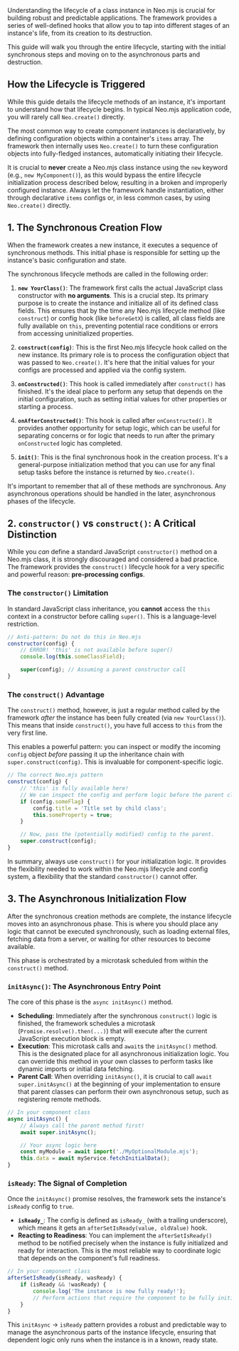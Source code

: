 Understanding the lifecycle of a class instance in Neo.mjs is crucial for building robust and predictable
applications. The framework provides a series of well-defined hooks that allow you to tap into different stages of an
instance's life, from its creation to its destruction.

This guide will walk you through the entire lifecycle, starting with the initial synchronous steps and moving on to
the asynchronous parts and destruction.

## How the Lifecycle is Triggered

While this guide details the lifecycle methods of an instance, it's important to understand how that lifecycle begins.
In typical Neo.mjs application code, you will rarely call `Neo.create()` directly.

The most common way to create component instances is declaratively, by defining configuration objects within a container's
`items` array. The framework then internally uses `Neo.create()` to turn these configuration objects into fully-fledged
instances, automatically initiating their lifecycle.

It is crucial to **never** create a Neo.mjs class instance using the `new` keyword (e.g., `new MyComponent()`),
as this would bypass the entire lifecycle initialization process described below, resulting in a broken and
improperly configured instance. Always let the framework handle instantiation, either through declarative `items`
configs or, in less common cases, by using `Neo.create()` directly.

## 1. The Synchronous Creation Flow

When the framework creates a new instance, it executes a sequence of synchronous methods. This initial phase is
responsible for setting up the instance's basic configuration and state.

The synchronous lifecycle methods are called in the following order:

1.  **`new YourClass()`**: The framework first calls the actual JavaScript class constructor with **no arguments**.
    This is a crucial step. Its primary purpose is to create the instance and initialize all of its defined class
    fields. This ensures that by the time any Neo.mjs lifecycle method (like `construct`) or config hook
    (like `beforeGetX`) is called, all class fields are fully available on `this`, preventing potential race
    conditions or errors from accessing uninitialized properties.

2.  **`construct(config)`**: This is the first Neo.mjs lifecycle hook called on the new instance. Its primary role is
    to process the configuration object that was passed to `Neo.create()`. It's here that the initial values for
    your configs are processed and applied via the config system.

3.  **`onConstructed()`**: This hook is called immediately after `construct()` has finished. It's the ideal place to
    perform any setup that depends on the initial configuration, such as setting initial values for other
    properties or starting a process.

4.  **`onAfterConstructed()`**: This hook is called after `onConstructed()`. It provides another opportunity for
    setup logic, which can be useful for separating concerns or for logic that needs to run after the primary
    `onConstructed` logic has completed.

5.  **`init()`**: This is the final synchronous hook in the creation process. It's a general-purpose initialization
    method that you can use for any final setup tasks before the instance is returned by `Neo.create()`.

It's important to remember that all of these methods are synchronous. Any asynchronous operations should be handled
in the later, asynchronous phases of the lifecycle.

## 2. `constructor()` vs `construct()`: A Critical Distinction

While you *can* define a standard JavaScript `constructor()` method on a Neo.mjs class, it is strongly discouraged
and considered a bad practice. The framework provides the `construct()` lifecycle hook for a very specific and
powerful reason: **pre-processing configs**.

### The `constructor()` Limitation

In standard JavaScript class inheritance, you **cannot** access the `this` context in a constructor before calling
`super()`. This is a language-level restriction.

```javascript
// Anti-pattern: Do not do this in Neo.mjs
constructor(config) {
    // ERROR! 'this' is not available before super()
    console.log(this.someClassField); 

    super(config); // Assuming a parent constructor call
}
```

### The `construct()` Advantage

The `construct()` method, however, is just a regular method called by the framework *after* the instance has been
fully created (via `new YourClass()`). This means that inside `construct()`, you have full access to `this` from the
very first line.

This enables a powerful pattern: you can inspect or modify the incoming `config` object *before* passing it up the
inheritance chain with `super.construct(config)`. This is invaluable for component-specific logic.

```javascript
// The correct Neo.mjs pattern
construct(config) {
    // 'this' is fully available here!
    // We can inspect the config and perform logic before the parent class does.
    if (config.someFlag) {
        config.title = 'Title set by child class';
        this.someProperty = true;
    }

    // Now, pass the (potentially modified) config to the parent.
    super.construct(config);
}
```

In summary, always use `construct()` for your initialization logic. It provides the flexibility needed to work
within the Neo.mjs lifecycle and config system, a flexibility that the standard `constructor()` cannot offer.

## 3. The Asynchronous Initialization Flow

After the synchronous creation methods are complete, the instance lifecycle moves into an asynchronous phase. This is
where you should place any logic that cannot be executed synchronously, such as loading external files, fetching
data from a server, or waiting for other resources to become available.

This phase is orchestrated by a microtask scheduled from within the `construct()` method.

### `initAsync()`: The Asynchronous Entry Point

The core of this phase is the `async initAsync()` method.

*   **Scheduling**: Immediately after the synchronous `construct()` logic is finished, the framework schedules a
    microtask (`Promise.resolve().then(...)`) that will execute after the current JavaScript execution block is empty.
*   **Execution**: This microtask calls and `await`s the `initAsync()` method. This is the designated place for all
    asynchronous initialization logic. You can override this method in your own classes to perform tasks like
    dynamic imports or initial data fetching.
*   **Parent Call**: When overriding `initAsync()`, it is crucial to call `await super.initAsync()` at the beginning
    of your implementation to ensure that parent classes can perform their own asynchronous setup, such as
    registering remote methods.

```javascript
// In your component class
async initAsync() {
    // Always call the parent method first!
    await super.initAsync();

    // Your async logic here
    const myModule = await import('./MyOptionalModule.mjs');
    this.data = await myService.fetchInitialData();
}
```

### `isReady`: The Signal of Completion

Once the `initAsync()` promise resolves, the framework sets the instance's `isReady` config to `true`.

*   **`isReady_`**: The config is defined as `isReady_` (with a trailing underscore), which means it gets an
    `afterSetIsReady(value, oldValue)` hook.
*   **Reacting to Readiness**: You can implement the `afterSetIsReady()` method to be notified precisely when the
    instance is fully initialized and ready for interaction. This is the most reliable way to coordinate logic that
    depends on the component's full readiness.

```javascript
// In your component class
afterSetIsReady(isReady, wasReady) {
    if (isReady && !wasReady) {
        console.log('The instance is now fully ready!');
        // Perform actions that require the component to be fully initialized
    }
}
```

This `initAsync` -> `isReady` pattern provides a robust and predictable way to manage the asynchronous parts of the
instance lifecycle, ensuring that dependent logic only runs when the instance is in a known, ready state.